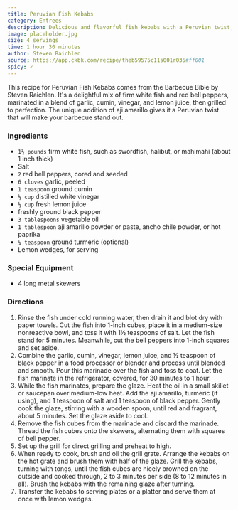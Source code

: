 ```yaml
---
title: Peruvian Fish Kebabs
category: Entrees
description: Delicious and flavorful fish kebabs with a Peruvian twist, perfect for a barbecue.
image: placeholder.jpg
size: 4 servings
time: 1 hour 30 minutes
author: Steven Raichlen
source: https://app.ckbk.com/recipe/theb59575c11s001r035#ff001
spicy: ✓
---
```


This recipe for Peruvian Fish Kebabs comes from the Barbecue Bible by Steven Raichlen. It's a delightful mix of firm white fish and red bell peppers, marinated in a blend of garlic, cumin, vinegar, and lemon juice, then grilled to perfection. The unique addition of aji amarillo gives it a Peruvian twist that will make your barbecue stand out.

### Ingredients

* `1½ pounds` firm white fish, such as swordfish, halibut, or mahimahi (about 1 inch thick)
* Salt
* `2` red bell peppers, cored and seeded
* `6 cloves` garlic, peeled
* `1 teaspoon` ground cumin
* `⅓ cup` distilled white vinegar
* `⅓ cup` fresh lemon juice
* freshly ground black pepper
* `3 tablespoons` vegetable oil
* `1 tablespoon` aji amarillo powder or paste, ancho chile powder, or hot paprika
* `¼ teaspoon` ground turmeric (optional)
* Lemon wedges, for serving

### Special Equipment

* 4 long metal skewers

### Directions

1. Rinse the fish under cold running water, then drain it and blot dry with paper towels. Cut the fish into 1-inch cubes, place it in a medium-size nonreactive bowl, and toss it with 1½ teaspoons of salt. Let the fish stand for 5 minutes. Meanwhile, cut the bell peppers into 1-inch squares and set aside.
2. Combine the garlic, cumin, vinegar, lemon juice, and ½ teaspoon of black pepper in a food processor or blender and process until blended and smooth. Pour this marinade over the fish and toss to coat. Let the fish marinate in the refrigerator, covered, for 30 minutes to 1 hour.
3. While the fish marinates, prepare the glaze. Heat the oil in a small skillet or saucepan over medium-low heat. Add the aji amarillo, turmeric (if using), and 1 teaspoon of salt and 1 teaspoon of black pepper. Gently cook the glaze, stirring with a wooden spoon, until red and fragrant, about 5 minutes. Set the glaze aside to cool.
4. Remove the fish cubes from the marinade and discard the marinade. Thread the fish cubes onto the skewers, alternating them with squares of bell pepper.
5. Set up the grill for direct grilling and preheat to high.
6. When ready to cook, brush and oil the grill grate. Arrange the kebabs on the hot grate and brush them with half of the glaze. Grill the kebabs, turning with tongs, until the fish cubes are nicely browned on the outside and cooked through, 2 to 3 minutes per side (8 to 12 minutes in all). Brush the kebabs with the remaining glaze after turning.
7. Transfer the kebabs to serving plates or a platter and serve them at once with lemon wedges.